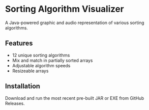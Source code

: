 # Sorting Algorithm Visualizer

A Java-powered graphic and audio representation of various sorting algorithms.

## Features

- 12 unique sorting algorithms
- Mix and match in partially sorted arrays
- Adjustable algorithm speeds
- Resizeable arrays

## Installation

Download and run the most recent pre-built JAR or EXE from GitHub Releases.